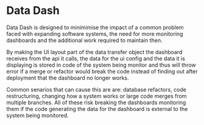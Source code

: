 # Data Dash
 
Data Dash is designed to minimimise the impact of a common problem faced with expanding software systems, the need for more monitoring dashboards and the additional work required to maintain then.

By making the UI layout part of the data transfer object the dashboard receives from the api it calls, the data for the ui config and the data it is displaying is stored in code of the system being monitor and thus will throw error if a merge or refactor would break the code instead of finding out after deployment that the dashboard no longer works.

Common senarios that can cause this are are: database refactors, code restructuring, changing how a system works or large code merges from multiple branches.
All of these risk breaking the dashboards monitoring them if the code generating the data for the dashboard is external to the system being monitored.

